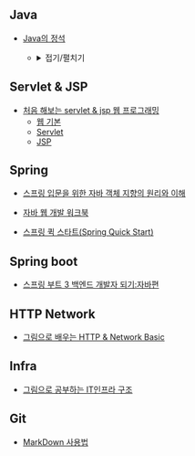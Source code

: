 ## Java
<ul><li><a href="https://github.com/siwoo1627/Today-I-Learn/tree/main/Java/Java%EC%9D%98%20%EC%A0%95%EC%84%9D">Java의 정석</a></li>
<ul><li><details><summary>접기/펼치기</summary>
	<ul><li><a href="https://github.com/siwoo1627/Today-I-Learn/blob/main/Java/Java%EC%9D%98%20%EC%A0%95%EC%84%9D/Basic.md">Basic</a></li>
		<li><a href="https://github.com/siwoo1627/Today-I-Learn/blob/main/Java/Java%EC%9D%98%20%EC%A0%95%EC%84%9D/%EA%B0%9D%EC%B2%B4%20%EC%A7%80%ED%96%A5(Object-oriented%20Programming).md">객체 지향(Object-oriented Programming)</a></li>
		<li><a href="https://github.com/siwoo1627/Today-I-Learn/blob/main/Java/Java%EC%9D%98%20%EC%A0%95%EC%84%9D/%EC%98%88%EC%99%B8%EC%B2%98%EB%A6%AC%20(Exception%20handleing).md">예외처리 (Exception handleing)</a></li>
		<li><a href="https://github.com/siwoo1627/Today-I-Learn/blob/main/Java/Java%EC%9D%98%20%EC%A0%95%EC%84%9D/java.lang%ED%8C%A8%ED%82%A4%EC%A7%80%EC%99%80%20%EC%9C%A0%EC%9A%A9%ED%95%9C%20%ED%81%B4%EB%9E%98%EC%8A%A4.md">java.lang패키지와 유용한 클래스</a></li>
		<li><a href="https://github.com/siwoo1627/Today-I-Learn/blob/main/Java/Java%EC%9D%98%20%EC%A0%95%EC%84%9D/%EC%BB%AC%EB%A0%89%EC%85%98%20%ED%94%84%EB%A0%88%EC%9E%84%EC%9B%8D.md">컬렉션 프레임웍</a></li>
		<li><a href="https://github.com/siwoo1627/Today-I-Learn/blob/main/Java/Java%EC%9D%98%20%EC%A0%95%EC%84%9D/%EC%A7%80%EB%84%A4%EB%A6%AD%EC%8A%A4%2C%20%EC%97%B4%EA%B1%B0%ED%98%95%2C%20%EC%95%A0%EB%84%88%ED%85%8C%EC%9D%B4%EC%85%98.md">지네릭스, 열거형, 애너테이션</a></li>
		<li><a href="https://github.com/siwoo1627/Today-I-Learn/blob/main/Java/Java%EC%9D%98%20%EC%A0%95%EC%84%9D/%EC%93%B0%EB%A0%88%EB%93%9C.md">쓰레드</a></li>
		<li><a href="https://github.com/siwoo1627/Today-I-Learn/blob/main/Java/Java%EC%9D%98%20%EC%A0%95%EC%84%9D/%EB%9E%8C%EB%8B%A4%EC%99%80%20%EC%8A%A4%ED%8A%B8%EB%A6%BC(Lambda%20%26%20stream).md">람다와 스트림(Lambda & stream)</a></li>
		<li><a href="https://github.com/siwoo1627/Today-I-Learn/blob/main/Java/Java%EC%9D%98%20%EC%A0%95%EC%84%9D/%EB%84%A4%ED%8A%B8%EC%9B%8C%ED%82%B9.md">네트워킹</a></li></ul>
</details></li></ul>
</ul>

## Servlet & JSP

- [처음 해보는 servlet & jsp 웹 프로그래밍](https://github.com/siwoo1627/Today-I-Learn/tree/main/Servlet%20%26%20JSP/%EC%B2%98%EC%9D%8C%20%ED%95%B4%EB%B3%B4%EB%8A%94%20servlet%20%26%20jsp%20%EC%9B%B9%20%ED%94%84%EB%A1%9C%EA%B7%B8%EB%9E%98%EB%B0%8D)
  - [웹 기본](https://github.com/siwoo1627/Today-I-Learn/blob/main/Servlet%20%26%20JSP/%EC%B2%98%EC%9D%8C%20%ED%95%B4%EB%B3%B4%EB%8A%94%20servlet%20%26%20jsp%20%EC%9B%B9%20%ED%94%84%EB%A1%9C%EA%B7%B8%EB%9E%98%EB%B0%8D/%EC%9B%B9%20%EA%B8%B0%EB%B3%B8.md)
  - [Servlet](https://github.com/siwoo1627/Today-I-Learn/blob/main/Servlet%20%26%20JSP/%EC%B2%98%EC%9D%8C%20%ED%95%B4%EB%B3%B4%EB%8A%94%20servlet%20%26%20jsp%20%EC%9B%B9%20%ED%94%84%EB%A1%9C%EA%B7%B8%EB%9E%98%EB%B0%8D/Servlet.md)
  - [JSP](https://github.com/siwoo1627/Today-I-Learn/blob/main/Servlet%20%26%20JSP/%EC%B2%98%EC%9D%8C%20%ED%95%B4%EB%B3%B4%EB%8A%94%20servlet%20%26%20jsp%20%EC%9B%B9%20%ED%94%84%EB%A1%9C%EA%B7%B8%EB%9E%98%EB%B0%8D/JSP.md)

## Spring

* [스프링 입문을 위한 자바 객체 지향의 원리와 이해](https://github.com/siwoo1627/Today-I-Learn/blob/main/Spring/%EC%8A%A4%ED%94%84%EB%A7%81%20%EC%9E%85%EB%AC%B8%EC%9D%84%20%EC%9C%84%ED%95%9C%20%EC%9E%90%EB%B0%94%20%EA%B0%9D%EC%B2%B4%20%EC%A7%80%ED%96%A5%EC%9D%98%20%EC%9B%90%EB%A6%AC%EC%99%80%20%EC%9D%B4%ED%95%B4.md)

* [자바 웹 개발 워크북](https://github.com/siwoo1627/Today-I-Learn/blob/main/Spring/%EC%9E%90%EB%B0%94%20%EC%9B%B9%20%EA%B0%9C%EB%B0%9C%20%EC%9B%8C%ED%81%AC%EB%B6%81.md)

* [스프링 퀵 스타트(Spring Quick Start)](https://github.com/siwoo1627/Today-I-Learn/blob/main/Spring/%EC%8A%A4%ED%94%84%EB%A7%81%20%ED%80%B5%20%EC%8A%A4%ED%83%80%ED%8A%B8.md)

## Spring boot

* [스프링 부트 3 백엔드 개발자 되기:자바편](https://github.com/siwoo1627/Today-I-Learn/blob/main/Spring%20boot/%EC%8A%A4%ED%94%84%EB%A7%81%20%EB%B6%80%ED%8A%B8%203%20%EB%B0%B1%EC%97%94%EB%93%9C%20%EA%B0%9C%EB%B0%9C%EC%9E%90%20%EB%90%98%EA%B8%B0.md)

## HTTP Network

* [그림으로 배우는 HTTP & Network Basic](https://github.com/siwoo1627/Today-I-Learn/blob/main/HTTP%20Network/%EA%B7%B8%EB%A6%BC%EC%9C%BC%EB%A1%9C%20%EB%B0%B0%EC%9A%B0%EB%8A%94%20HTTP%20%26%20Network%20Basic.md)

## Infra

* [그림으로 공부하는 IT인프라 구조](https://github.com/siwoo1627/Today-I-Learn/blob/main/Infra/%EA%B7%B8%EB%A6%BC%EC%9C%BC%EB%A1%9C%20%EA%B3%B5%EB%B6%80%ED%95%98%EB%8A%94%20IT%20%EC%9D%B8%ED%94%84%EB%9D%BC%20%EA%B5%AC%EC%A1%B0.md)

## Git
- [MarkDown 사용법](https://github.com/siwoo1627/Today-I-Learn/blob/main/Git/%EB%A7%88%ED%81%AC%EB%8B%A4%EC%9A%B4%20%EC%82%AC%EC%9A%A9%EB%B2%95%20%EC%A0%95%EB%A6%AC.md)
